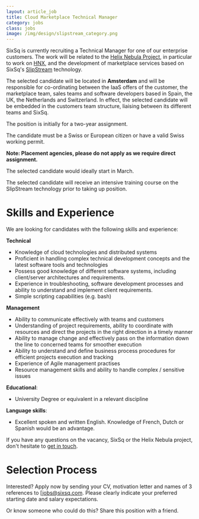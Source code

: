```yaml
---
layout: article_job
title: Cloud Marketplace Technical Manager
category: jobs
class: jobs
image: /img/design/slipstream_category.png
---
```


SixSq is currently recruiting a Technical Manager for one of our enterprise customers. The work will be related to the [Helix Nebula Project](http://helix-nebula.eu/), in particular to work on [HNX](http://hnx.helix-nebula.eu/), and the development of marketplace services based on SixSq's [SlipStream](http://sixsq.com/products/slipstream.html) technology.

The selected candidate will be located in **Amsterdam** and will be responsible for co-ordinating between the IaaS offers of the customer, the marketplace team, sales teams and software developers based in Spain, the UK, the Netherlands and Switzerland. In effect, the selected candidate will be embedded in the customers team structure, liaising between its different teams and SixSq.

The position is initially for a two-year assignment.

The candidate must be a Swiss or European citizen or have a valid Swiss working permit. 

**Note: Placement agencies, please do not apply as we require direct assignment.**

The selected candidate would ideally start in March.

The selected candidate will receive an intensive training course on the SlipStream technology prior to taking up position.


Skills and Experience
=====================

We are looking for candidates with the following skills and experience:  

**Technical**

- Knowledge of cloud technologies and distributed systems
- Proficient in handling complex technical development concepts and the latest software tools and technologies
- Possess good knowledge of different software systems, including client/server architectures and requirements.
- Experience in troubleshooting, software development processes and ability to understand and implement client requirements.
- Simple scripting capabilities (e.g. bash)


**Management**

- Ability to communicate effectively with teams and customers
- Understanding of project requirements, ability to coordinate with resources and direct the projects in the right direction in a timely manner
- Ability to manage change and effectively pass on the information down the line to concerned teams for smoother execution
- Ability to understand and define business process procedures for efficient projects execution and tracking
- Experience of Agile management practises
- Resource management skills and ability to handle complex / sensitive issues


**Educational**: 

- University Degree or equivalent in a relevant discipline 

**Language skills**: 

- Excellent spoken and written English. Knowledge of French, Dutch or Spanish would be an advantage.


If you have any questions on the vacancy, SixSq or the Helix Nebula project, don't hesitate to [get in touch](mailto:jobs@sixsq.com?subject=job%20application).

Selection Process
===================

Interested? Apply now by sending your CV, motivation letter and names of 3 references to [jobs@sixsq.com. Please clearly indicate your preferred starting date and salary expectations.

Or know someone who could do this? Share this position with a friend.
